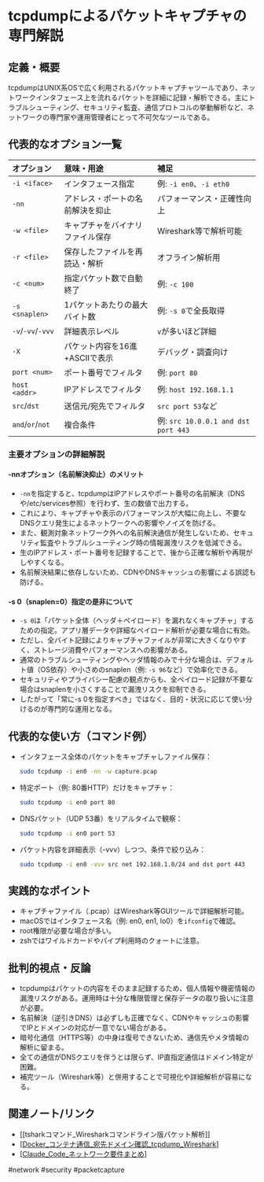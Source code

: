 # tcpdumpによるパケットキャプチャの専門解説

## 定義・概要

tcpdumpはUNIX系OSで広く利用されるパケットキャプチャツールであり、ネットワークインタフェース上を流れるパケットを詳細に記録・解析できる。主にトラブルシューティング、セキュリティ監査、通信プロトコルの挙動解析など、ネットワークの専門家や運用管理者にとって不可欠なツールである。

## 代表的なオプション一覧

| オプション | 意味・用途 | 補足 |
|:---|:---|:---|
| `-i <iface>` | インタフェース指定 | 例: `-i en0`、`-i eth0` |
| `-nn` | アドレス・ポートの名前解決を抑止 | パフォーマンス・正確性向上 |
| `-w <file>` | キャプチャをバイナリファイル保存 | Wireshark等で解析可能 |
| `-r <file>` | 保存したファイルを再読込・解析 | オフライン解析用 |
| `-c <num>` | 指定パケット数で自動終了 | 例: `-c 100` |
| `-s <snaplen>` | 1パケットあたりの最大バイト数 | 例: `-s 0`で全長取得 |
| `-v`/`-vv`/`-vvv` | 詳細表示レベル | `v`が多いほど詳細 |
| `-X` | パケット内容を16進+ASCIIで表示 | デバッグ・調査向け |
| `port <num>` | ポート番号でフィルタ | 例: `port 80` |
| `host <addr>` | IPアドレスでフィルタ | 例: `host 192.168.1.1` |
| `src`/`dst` | 送信元/宛先でフィルタ | `src port 53`など |
| `and`/`or`/`not` | 複合条件 | 例: `src 10.0.0.1 and dst port 443` |

### 主要オプションの詳細解説

#### -nnオプション（名前解決抑止）のメリット
- `-nn`を指定すると、tcpdumpはIPアドレスやポート番号の名前解決（DNSや/etc/services参照）を行わず、生の数値で出力する。
- これにより、キャプチャや表示のパフォーマンスが大幅に向上し、不要なDNSクエリ発生によるネットワークへの影響やノイズを防げる。
- また、観測対象ネットワーク外への名前解決通信が発生しないため、セキュリティ監査やトラブルシューティング時の情報漏洩リスクを低減できる。
- 生のIPアドレス・ポート番号を記録することで、後から正確な解析や再現がしやすくなる。
- 名前解決結果に依存しないため、CDNやDNSキャッシュの影響による誤認も防げる。

#### -s 0（snaplen=0）指定の是非について
- `-s 0`は「パケット全体（ヘッダ＋ペイロード）を漏れなくキャプチャ」するための指定。アプリ層データや詳細なペイロード解析が必要な場合に有効。
- ただし、全バイト記録によりキャプチャファイルが非常に大きくなりやすく、ストレージ消費やパフォーマンスへの影響がある。
- 通常のトラブルシューティングやヘッダ情報のみで十分な場合は、デフォルト値（OS依存）や小さめのsnaplen（例: `-s 96`など）で効率化できる。
- セキュリティやプライバシー配慮の観点からも、全ペイロード記録が不要な場合はsnaplenを小さくすることで漏洩リスクを抑制できる。
- したがって「常に-s 0を指定すべき」ではなく、目的・状況に応じて使い分けるのが専門的な運用となる。

## 代表的な使い方（コマンド例）
- インタフェース全体のパケットをキャプチャしファイル保存：
  ```zsh
  sudo tcpdump -i en0 -nn -w capture.pcap
  ```
- 特定ポート（例: 80番HTTP）だけをキャプチャ：
  ```zsh
  sudo tcpdump -i en0 port 80
  ```
- DNSパケット（UDP 53番）をリアルタイムで観察：
  ```zsh
  sudo tcpdump -i en0 port 53
  ```
- パケット内容を詳細表示（-vvv）しつつ、条件で絞り込み：
  ```zsh
  sudo tcpdump -i en0 -vvv src net 192.168.1.0/24 and dst port 443
  ```

## 実践的なポイント
- キャプチャファイル（.pcap）はWireshark等GUIツールで詳細解析可能。
- macOSではインタフェース名（例: en0, en1, lo0）を`ifconfig`で確認。
- root権限が必要な場合が多い。
- zshではワイルドカードやパイプ利用時のクォートに注意。

## 批判的視点・反論
- tcpdumpはパケットの内容をそのまま記録するため、個人情報や機密情報の漏洩リスクがある。運用時は十分な権限管理と保存データの取り扱いに注意が必要。
- 名前解決（逆引きDNS）は必ずしも正確でなく、CDNやキャッシュの影響でIPとドメインの対応が一意でない場合がある。
- 暗号化通信（HTTPS等）の中身は復号できないため、通信先やメタ情報の解析に留まる。
- 全ての通信がDNSクエリを伴うとは限らず、IP直指定通信はドメイン特定が困難。
- 補完ツール（Wireshark等）と併用することで可視化や詳細解析が容易になる。

## 関連ノート/リンク
- [[tsharkコマンド_Wiresharkコマンドライン版パケット解析]]
- [[Docker_コンテナ通信_宛先ドメイン確認_tcpdump_Wireshark]]
- [[Claude_Code_ネットワーク要件まとめ]]

#network #security #packetcapture


[//begin]: # "Autogenerated link references for markdown compatibility"
[Docker_コンテナ通信_宛先ドメイン確認_tcpdump_Wireshark]: Docker_%E3%82%B3%E3%83%B3%E3%83%86%E3%83%8A%E9%80%9A%E4%BF%A1_%E5%AE%9B%E5%85%88%E3%83%89%E3%83%A1%E3%82%A4%E3%83%B3%E7%A2%BA%E8%AA%8D_tcpdump_Wireshark.md "Dockerコンテナ通信の宛先ドメイン確認方法"
[Claude_Code_ネットワーク要件まとめ]: Claude_Code_%E3%83%8D%E3%83%83%E3%83%88%E3%83%AF%E3%83%BC%E3%82%AF%E8%A6%81%E4%BB%B6%E3%81%BE%E3%81%A8%E3%82%81.md "Claude Codeに必要なネットワーク要件まとめ"
[//end]: # "Autogenerated link references"

